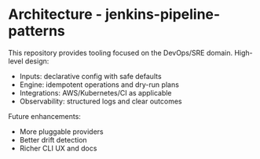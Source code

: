 # Architecture - jenkins-pipeline-patterns

This repository provides tooling focused on the DevOps/SRE domain. High-level design:

- Inputs: declarative config with safe defaults
- Engine: idempotent operations and dry-run plans
- Integrations: AWS/Kubernetes/CI as applicable
- Observability: structured logs and clear outcomes

Future enhancements:
- More pluggable providers
- Better drift detection
- Richer CLI UX and docs
